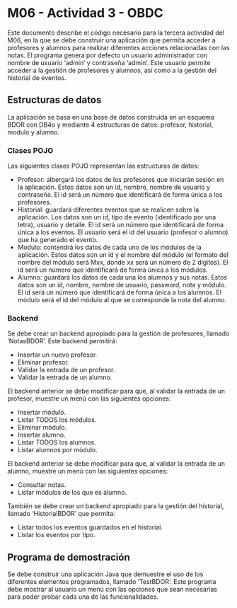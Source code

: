 # M06 - Actividad 3 - OBDC

Este documento describe el código necesario para la tercera actividad del M06, en la que se debe construir una aplicación que permita acceder a profesores y alumnos para realizar diferentes acciones relacionadas con las notas. El programa genera por defecto un usuario administrador con nombre de usuario ‘admin’ y contraseña ‘admin’. Este usuario permite acceder a la gestión de profesores y alumnos, así como a la gestión del historial de eventos.

## Estructuras de datos

La aplicación se basa en una base de datos construida en un esquema BDOR con DB4o y mediante 4 estructuras de datos: profesor, historial, modulo y alumno.

### Clases POJO

Las siguientes clases POJO representan las estructuras de datos:

- Profesor: albergará los datos de los profesores que iniciarán sesión en la aplicación. Estos datos son un id, nombre, nombre de usuario y contraseña. El id será un número que identificará de forma única a los profesores.
- Historial: guardará diferentes eventos que se realicen sobre la aplicación. Los datos son un id, tipo de evento (identificado por una letra), usuario y detalle. El id será un número que identificará de forma única a los eventos. El usuario será el id del usuario (profesor o alumno) que ha generado el evento.
- Modulo: contendrá los datos de cada uno de los módulos de la aplicación. Estos datos son un id y el nombre del módulo (el formato del nombre del módulo será Mxx, donde xx será un número de 2 dígitos). El id será un número que identificará de forma única a los módulos.
- Alumno: guardará los datos de cada una los alumnos y sus notas. Estos datos son un id, nombre, nombre de usuario, password, nota y módulo. El id será un número que identificará de forma única a los alumnos. El módulo será el id del módulo al que se corresponde la nota del alumno.

### Backend

Se debe crear un backend apropiado para la gestión de profesores, llamado ‘NotasBDOR’. Este backend permitirá:

- Insertar un nuevo profesor.
- Eliminar profesor.
- Validar la entrada de un profesor.
- Validar la entrada de un alumno.

El backend anterior se debe modificar para que, al validar la entrada de un profesor, muestre un menú con las siguientes opciones:

- Insertar módulo.
- Listar TODOS los módulos.
- Eliminar módulo.
- Insertar alumno.
- Listar TODOS los alumnos.
- Listar alumnos por módulo.

El backend anterior se debe modificar para que, al validar la entrada de un alumno, muestre un menú con las siguientes opciones:

- Consultar notas.
- Listar módulos de los que es alumno.

También se debe crear un backend apropiado para la gestión del historial, llamado ‘HistorialBDOR’ que permita:

- Listar todos los eventos guardados en el historial.
- Listar los eventos por tipo.

## Programa de demostración

Se debe construir una aplicación Java que demuestre el uso de los diferentes elementos programados, llamado ‘TestBDOR’. Este programa debe mostrar al usuario un menú con las opciones que sean necesarias para poder probar cada una de las funcionalidades.